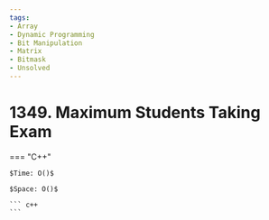 ```yaml
---
tags:
- Array
- Dynamic Programming
- Bit Manipulation
- Matrix
- Bitmask
- Unsolved
---
```



# 1349. Maximum Students Taking Exam

=== "C++"

    $Time: O()$

    $Space: O()$

    ``` c++
    ```